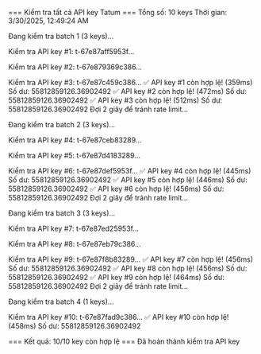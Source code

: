 === Kiểm tra tất cả API key Tatum ===
Tổng số: 10 keys
Thời gian: 3/30/2025, 12:49:24 AM

Đang kiểm tra batch 1 (3 keys)...

Kiểm tra API key #1: t-67e87aff5953f...

Kiểm tra API key #2: t-67e879369c386...

Kiểm tra API key #3: t-67e87c459c386...
✅ API key #1 còn hợp lệ! (359ms)
Số dư: 55812859126.36902492
✅ API key #2 còn hợp lệ! (472ms)
Số dư: 55812859126.36902492
✅ API key #3 còn hợp lệ! (512ms)
Số dư: 55812859126.36902492
Đợi 2 giây để tránh rate limit...

Đang kiểm tra batch 2 (3 keys)...

Kiểm tra API key #4: t-67e87ceb83289...

Kiểm tra API key #5: t-67e87d4183289...

Kiểm tra API key #6: t-67e87def5953f...
✅ API key #4 còn hợp lệ! (445ms)
Số dư: 55812859126.36902492
✅ API key #5 còn hợp lệ! (446ms)
Số dư: 55812859126.36902492
✅ API key #6 còn hợp lệ! (456ms)
Số dư: 55812859126.36902492
Đợi 2 giây để tránh rate limit...

Đang kiểm tra batch 3 (3 keys)...

Kiểm tra API key #7: t-67e87ed25953f...

Kiểm tra API key #8: t-67e87eb79c386...

Kiểm tra API key #9: t-67e87f8b83289...
✅ API key #7 còn hợp lệ! (456ms)
Số dư: 55812859126.36902492
✅ API key #8 còn hợp lệ! (456ms)
Số dư: 55812859126.36902492
✅ API key #9 còn hợp lệ! (464ms)
Số dư: 55812859126.36902492
Đợi 2 giây để tránh rate limit...

Đang kiểm tra batch 4 (1 keys)...

Kiểm tra API key #10: t-67e87fad9c386...
✅ API key #10 còn hợp lệ! (458ms)
Số dư: 55812859126.36902492

=== Kết quả: 10/10 key còn hợp lệ ===
Đã hoàn thành kiểm tra API key
